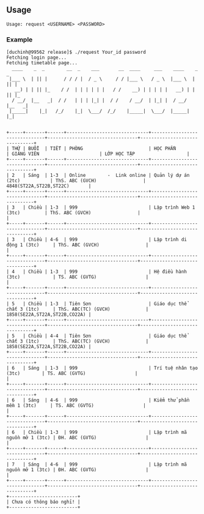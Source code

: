 
## Usage

```Usage: request <USERNAME> <PASSWORD>```

### Example

``` 
[duchinh@99562 release]$ ./request Your_id password
Fetching login page...
Fetching timetable page...
  ____    _  _        __  _    ___       __  ____     ___    ____    _  _   
 |___ \  | || |      / / / |  / _ \     / / |___ \   / _ \  |___ \  | || |  
   __) | | || |_    / /  | | | | | |   / /    __) | | | | |   __) | | || |_ 
  / __/  |__   _|  / /   | | | |_| |  / /    / __/  | |_| |  / __/  |__   _|
 |_____|    |_|   /_/    |_|  \___/  /_/    |_____|  \___/  |_____|    |_|  
                                                                            

+-----+-------+------+------------------------------+-------------------------------+---------------------------------+-------------------------------+
| THỨ | BUỔI  | TIẾT | PHÒNG                        | HỌC PHẦN                      | GIẢNG VIÊN                      | LỚP HỌC TẬP                   |
+-----+-------+------+------------------------------+-------------------------------+---------------------------------+-------------------------------+
| 2   | Sáng  | 1-3  | Online        -  Link online | Quản lý dự án (2tc)           | ThS. ABC (GVCH)                 | 4848(ST22A,ST22B,ST22C)       |
+-----+-------+------+------------------------------+-------------------------------+---------------------------------+-------------------------------+
| 3   | Chiều | 1-3  | 999                          | Lập trình Web 1 (3tc)         | ThS. ABC (GVCH)                 |                               |
+-----+-------+------+------------------------------+-------------------------------+---------------------------------+-------------------------------+
| 3   | Chiều | 4-6  | 999                          | Lập trình di động 1 (3tc)     | ThS. ABC (GVCH)                 |                               |
+-----+-------+------+------------------------------+-------------------------------+---------------------------------+-------------------------------+
| 4   | Chiều | 1-3  | 999                          | Hệ điều hành (3tc)            | TS. ABC (GVTG)                  |                               |
+-----+-------+------+------------------------------+-------------------------------+---------------------------------+-------------------------------+
| 5   | Chiều | 1-3  | Tiên Sơn                     | Giáo dục thể chất 3 (1tc)     | ThS. ABC(TC) (GVCH)             | 1858(SE22A,ST22A,ST22B,CO22A) |
+-----+-------+------+------------------------------+-------------------------------+---------------------------------+-------------------------------+
| 5   | Chiều | 4-4  | Tiên Sơn                     | Giáo dục thể chất 3 (1tc)     | ThS. ABC(TC) (GVCH)             | 1858(SE22A,ST22A,ST22B,CO22A) |
+-----+-------+------+------------------------------+-------------------------------+---------------------------------+-------------------------------+
| 6   | Sáng  | 1-3  | 999                          | Trí tuệ nhân tạo (3tc)        | TS. ABC (GVTG)                  |                               |
+-----+-------+------+------------------------------+-------------------------------+---------------------------------+-------------------------------+
| 6   | Sáng  | 4-6  | 999                          | Kiểm thử phần mềm 1 (3tc)     | TS. ABC (GVTG)                  |                               |
+-----+-------+------+------------------------------+-------------------------------+---------------------------------+-------------------------------+
| 6   | Chiều | 1-3  | 999                          | Lập trình mã nguồn mở 1 (3tc) | ĐH. ABC (GVTG)                  |                               |
+-----+-------+------+------------------------------+-------------------------------+---------------------------------+-------------------------------+
| 7   | Sáng  | 4-6  | 999                          | Lập trình mã nguồn mở 1 (3tc) | ĐH. ABC (GVTG)                  |                               |
+-----+-------+------+------------------------------+-------------------------------+---------------------------------+-------------------------------+
+-------------------------+
| Chưa có thông báo nghỉ! |
+-------------------------+
```
